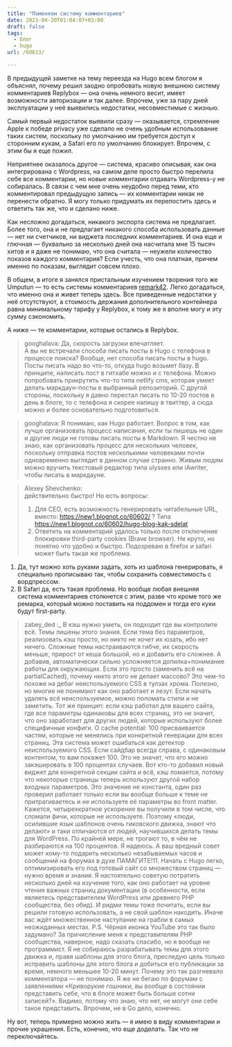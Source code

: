 ```yaml
---
title: "Поменяем систему комментариев"
date: 2021-04-20T01:04:07+03:00
draft: false
tags:
  - блог
  - hugo  
url: /60613/

---
```

В предыдущей заметке на тему переезда на Hugo всем блогом я объяснял, почему решил заодно опробовать новую внешнюю систему комментариев Replybox — она очень немного весит, имеет возможности авторизации и так далее. Впрочем, уже за пару дней эксплуатации у неё выявились недостатки, несовместимые с жизнью.

Самый первый недостаток выявили сразу — оказывается, стремление Apple к победе privacy уже сделало не очень удобным использование таких систем, поскольку по умолчанию им требуется доступ к сторонним кукам, а Safari его по умолчанию блокирует. Впрочем, с этим бы я еще пожил.

Неприятнее оказалось другое — система, красиво описывая, как она интегрирована с Wordpress, на самом деле просто быстро перелила себе все комментарии, но новые комментарии отдавать Wordpress-у не собиралась. В связи с чем мне очень неудобно перед теми, кто комментировал предыдущую запись — их комментарии никак не перенести обратно. Я могу только придумать их перепостить здесь и ответить так же, что и сделано ниже.

Как несложно догадаться, никакого экспорта система не предлагает. Более того, она и не предлагает никакого способа использовать данные — нет ни счетчиков, ни виджета последних комментариев. И она еще и глючная — буквально за несколько дней она насчитала мне 15 тысяч хитов и я даже не понимаю, что она считала — неужели количество показов каждого комментария? Если учесть, что она платная, причем именно по показам, выглядит совсем плохо.

В общем, в итоге я занялся пристальным изучением творения того же Umputun — то есть системы комментариев [remark42](https://remark42.com). Легко догадаться, что именно она и живет теперь здесь. Все приведенные недостатки у неё отсутствуют, а стоимость держания дополнительного контейнера равна минимальному тарифу у Replybox, к тому же я вполне могу и эту сумму сэкономить.

А ниже — те комментарии, которые остались в Replybox.

> googhalava: 
> Да, скорость загрузки впечатляет.  
> А вы не встречали способа писать посты в Hugo с телефона в процессе поиска?
Вообще, нет способа писать посты в hugo. Посты писать надо во что-то, откуда hugo возьмет базу. В принципе, написать пост в гитхабе можно и с телефона. Можно попробовать прикрутить что-то типа netlify cms, которая умеет делать маркдаун-посты в выбранный репозиторий. С другой стороны, поскольку я давно перестал писать по 10-20 постов в день в блоге, то с телефона я скорее напишу в твиттер, а сюда можно и более основательно подготовиться.

> googhalava:
> Я понимаю, как Hugo работает. Вопрос в том, как лучше организовать процесс написания, если ты пишешь не один и другие люди не готовы писать посты в Markdown.
Я честно не знаю, как организовать процесс для нескольких человек, поскольку отправка постов несколькими человеками почти одновременно выглядит в данном случае странно. Живым людям можно вручить текстовый редактор типа ulysses или iAwriter, чтобы писать в маркдауне.

> Alexey Shevchenko:  
> действительно быстро! Но есть вопросы:
> 1. Для СЕО, есть возможность генерировать читабельные URL, вместо: https://new1.blognot.co/60602/ ? Типа https://new1.blognot.co/60602/hugo-blog-kak-sdelat
> 2. Ответить на комментарий удалось только после отключение блокировки third-party cookies (Brave browser). Не круто, но понятно что удобно и быстро. Подозреваю в firefox и safari может быть такая же проблема.

1. Да, тут можно хоть руками задать, хоть из шаблона генерировать, я специально прописываю так, чтобы сохранить совместимость с вордпрессом.
2. В Safari да, есть такая проблема. Но вообще любая внешняя система комментариев столкнется с этим, разве что кроме того же ремарка, который можно поставить на поддомен и тогда его куки будут first-party.

> zabey_ded :_ В кэш нужно уметь, он подходит где вы контролите всё. Темы лишены этого знания. Если тема без параметров, реализовать кэш просто, но никто не хочет их юзать, ибо нет ничего. Сложные темы настраиваются гибче, их скорость меньше, прирост от кеша большой, но и добавить его сложнее. А добавив, автоматически сильно усложняется допилка+понимание работы для окружающих. Если это просто (заменить всё на partialCached), почему никто этого не делает массово?
> Это чем-то похоже на дебаг неиспользуемого CSS в тулзах хрома. Полезно, но многие не понимают как оно работает и лезут. Если начать удалять всё неиспользуемое, можно поломать стили и не заметить. Тот же принцип: если кэш работал для вашего сайта, где все параметры одинаковы для всех страниц, это не значит, что оно заработает для других людей, которые используют более специфичные конфиги.
> О cache potential: 100 присваивается частям, которые не менялись при конкретной генерации для всех страниц. Эта система может ошибаться как детектор неиспользуемого CSS. Если сайдбар всегда справа, с одинаковым контентом, то вам покажет 100. Это не значит, что его можно закэшировать в 100 процентах случаев. Вот кто-то добавил новый виджет для конкретной секции сайта и всё, кэш ломается, потому что некоторые страницы теперь используют другой набор входных параметров. Это значение не константа, один раз проверил работает только если вы вообще больше к теме не притрагиваетесь и не используете её параметры во front matter. Кажется, четырехкратное ускорение вы получили в том числе, что сломали фичи, которые не используете. Поэтому «люди, осилившие язык шаблонов очень гиковского движка, знают что делают» и таки отличаются от людей, научившихся делать темы для WordPress. По крайней мере, не трогают то, в чём не разбираются на 100 процентов. Я надеюсь. А ваш вредный совет может кому-то подарить несколько незабываемых часов и сообщений на форумах в духе ПАМАГИТЕ!11.
> Начать с Hugo легко, оптимизировать его под готовый сайт со множеством страниц — нужно время и знания. Я настоятельно советую потратить несколько дней на изучение того, как оно работает на уровне чтения важных страниц документации (в особенности, если являетесь представителем WordPress или древнего PHP сообщества, без обид). И ридми темы тоже почитать, если вы решили готовую использовать, а не свой шаблон накодить. Иначе вас ждёт множественное наступание на грабли в самых неожиданных местах.
> P.S. Чёрная иконка YouTube это так было задумано?
За причисление меня к представителям PHP сообщества, наверное, надо сказать спасибо, но я вообще не программист. Я не собираюсь разрабатывать темы для этого движка и, правя шаблоны для этого блога, преследую цель только исправить шаблоны для этого блога и добиться его публикации за время, немного меньшее 10-20 минут. Почему это так разгневало комментатора — не понимаю. Я же не бегаю по форумам с заявлениями «Криворукие гошники, вы вообще в состоянии представить себе, что в блоге может быть больше сотни записей?». Видимо, потому что знаю, что нет, не могут они себе такое представить. Впрочем, не в Go дело, конечно.

Ну вот, теперь примерно можно жить — я имею в виду комментарии и прочие украшения. Есть, конечно, что еще доделать. Так что не переключайтесь.